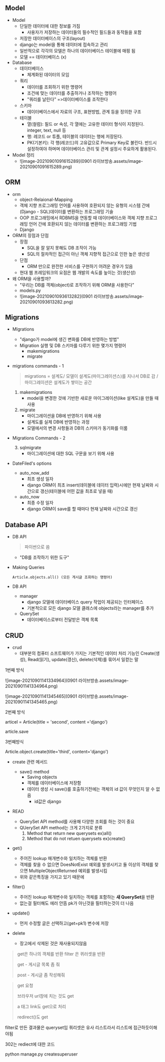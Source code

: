 ## Model

* Model
  * 단일한 데이터에 대한 정보를 가짐
    * 사용자가 저장하는 데이터들의 필수적인 필드들과 동작들을 포함
  * 저장한 데이터베이스의 구조(layout)
  * django는 model을 통해 데이터에 접속하고 관리
  * 일반적으로 각각의 모델은 하나의 데이터베이스 테이블에 매핑 됨
  * 모델 == 데이터베이스 (x)
* Database
  * 데이터베이스
    * 체계화된 데이터의 모임
  * 쿼리
    * 데이터를 조회하기 위한 명령어
    * 조건에 맞는 데이터를 추출하거나 조작하는 명령어
    * "쿼리를 날린다" =>데이터베이스를 조작한다
  * 스키마
    * 데이터베이스에서 자료의 구조, 표현방법, 관계 등을 정의한 구조
  * 테이블
    * 열(컬럼): 필드 or 속성, 각 열에는 고유한 데이터 형식이 지정된다. integer, text, null 등
    * 행: 레코드 or 튜플, 테이블의 데이터는 행에 저장된다. 
    * PK(기본키): 각 행(레코드)의 고유값으로 Primary Key로 불린다. 반드시 설정하여야 하며며 데이터베이스 관리 및 관계 설정시 주요하게 활용된다.
* Model 정리
  * ![image-20210901091615289](0901 라이브방송.assets/image-20210901091615289.png)





## ORM

* orm
  * object-Relaional-Mapping
  * 객체 지향 프로그래밍 언어를 사용하여 호환되지 않는 유형의 시스템 간에 (Django - SQL)데이터를 변환하는 프로그래밍 기술
  * OOP 프로그래밍에서 RDBMS을 연동할 때 데이터베이스와 객체 지향 프로그래밍 언어 간에 호환되지 않는 데이터를 변환하는 프로그래밍 기법
  * Django
* ORM의 장점과 단점
  * 장점
    * SQL을 잘 알지 못해도 DB 조작이 가능
    * SQL의 절차적인 접근이 아닌 객체 지향적 접근으로 인한 높은 생산성
  * 단점
    * ORM 만으로 완전한 서비스를 구현하기 어려운 경우가 있음
  * 현대 웹 프레임워크의 요점은 웹 개발의 속도를 높이는 것(생산성)
* 왜 ORM을 사용할까?
  * "우리는 DB를 객체(object)로 조작하기 위해 ORM을 사용한다"
  * models.py
  * ![image-20210901093613282](0901 라이브방송.assets/image-20210901093613282.png)









## Migrations

* MIgrations

  * "django가 model에 생긴 변화를 DB에 반영하는 방법"
  * Migration 실행 및 DB 스키마를 다루기 위한 몇가지 명령어
    * makemigrations
    * migrate

* migrations commands - 1

  > migrations = 설계도/ 모델이 설계도(마이그레이션스)를 지나서 DB로 감 / 마이그레이션은 설계도가 쌓이는 공간

  1. makemigrations
     * model을 변경한 것에 기반한 새로운 마이그레이션(like 설계도)을 만들 때 사용
  2. migrate
     * 마이그레이션을 DB에 반영하기 위해 사용
     * 설계도를 실제 DB에 반영하는 과정
     * 모델에서의 변경 사항들과 DB의 스키마가 동기화를 이룸

* Migrations Commands - 2

  3. sqlmigrate
     * 마이그레이션에 대한 SQL 구문을 보기 위해 사용

* DateFiled's options

  * auto_now_add
    * 최초 생성 일자
    * django ORM이 최초 insert(데이블에 데이터 입력)시에만 현재 날짜와 시간으로 갱신(테이블에 어떤 값을 최초로 넣을 때)
  * auto_now
    * 최종 수정 일자
    * django ORM이 save를 할 때마다 현재 날짜와 시간으로 갱신





## Database API

* DB API 

  > 파이썬으로 씀

  * "DB를 조작하기 위한 도구"

* Making Queries

  ```
  Article.objects.all() (모든 게시글 조회하는 명령어)
  ```

* DB API
  * manager
    * django 모델에 데이터베이스 query 작업이 제공되는 인터페이스
    * 기본적으로 모든 django 모델 클래스에 objects라는 manager를 추가
  * QuerySet
    * 데이터베이스로부터 전달받은 객체 목록





## CRUD

* crud
  * 대부분의 컴퓨터 소프트웨어가 가지는 기본적인 데이터 처리 기능인 Create(생성), Read(읽기), update(갱신), delete(삭제)를 묶어서 일컫는 말

1번째 방식

![image-20210901141334964](0901 라이브방송.assets/image-20210901141334964.png)

![image-20210901141345465](0901 라이브방송.assets/image-20210901141345465.png)

2번째 방식

articel = Article(title = 'second', content ='django')

article.save



3번째방식

Article.object.create(title='third', content='django')

* create 관련 메서드
  * save() method
    * Saving objects
    * 객체를 데이터베이스에 저장함
    * 데이터 생성 시 save()를 호출하기전에는 객체의 id 값이 무엇인지 알 수 없음
      * id값은 django



* READ
  * QuerySet API method를 사용해 다양한 조회를 하는 것이 중요
  * QUerySet API method는 크게 2가지로 분류
    1. Method that return new querysets ex)all()
    2. Method that do not retuen querysets ex)create()
* get()
  * 주어진 lookup 매개변수와 일치하는 객체를 반환
  * 객체를 찾을 수 없으면 DoesNotExist 예외를 발생시키고 둘 이상의 객체를 찾으면 MultipleObjectReturned 예외를 발생시킴
  * 위와 같은특징을 가지고 있기 때문에
* filter()
  * 주어진 lookup 매개변수와 일치하는 객체를 포함하는 **새 QuerySet**을 반환
  * 없는걸 필터해도 에러 안뜸 pk가 아닌것을 필터하는것이 더 나음
* update()
  * 먼저 수정할 글은 선택하고(get=pk1) 변수에 저장
* delete
  * 장고에서 삭제된 것은 재사용되지않음

> get은 하나의 객체를 반환 filter 은 퀴러셋을 반환
>
> get - 게시글 목록 좀 줘
>
> post  - 게시글 좀 작성해줘

> get 요청 
>
> 브라우저 url창에 치는 것도 get
>
> a 태그 link도 get으로 처리
>
> redirect()도 get

filter로 만든 결과물은 queryset임 쿼리셋은 유사 리스트라서 리스트에 접근하듯이해야됨



302는 rediect에 대한 코드





python manage.py createsuperuser
